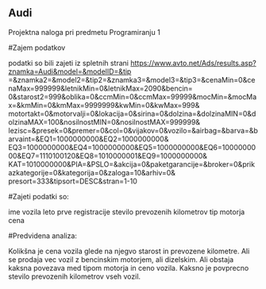 ## Audi

Projektna naloga pri predmetu Programiranju 1


#Zajem podatkov

podatki so bili zajeti iz spletnih strani https://www.avto.net/Ads/results.asp?znamka=Audi&model=&modelID=&tip
=&znamka2=&model2=&tip2=&znamka3=&model3=&tip3=&cenaMin=0&cenaMax=999999&letnikMin=0&letnikMax=2090&bencin=
0&starost2=999&oblika=0&ccmMin=0&ccmMax=99999&mocMin=&mocMax=&kmMin=0&kmMax=9999999&kwMin=0&kwMax=999&
motortakt=0&motorvalji=0&lokacija=0&sirina=0&dolzina=&dolzinaMIN=0&dolzinaMAX=100&nosilnostMIN=0&nosilnostMAX=999999&
lezisc=&presek=0&premer=0&col=0&vijakov=0&vozilo=&airbag=&barva=&barvaint=&EQ1=1000000000&EQ2=1000000000&
EQ3=1000000000&EQ4=1000000000&EQ5=1000000000&EQ6=1000000000&EQ7=1110100120&EQ8=1010000001&EQ9=1000000000&
KAT=1010000000&PIA=&PSLO=&akcija=0&paketgarancije=&broker=0&prikazkategorije=0&kategorija=0&zaloga=10&arhiv=0&
presort=333&tipsort=DESC&stran=1-10

#Zajeti podatki so:

ime vozila
leto prve registracije
stevilo prevozenih kilometrov
tip motorja 
cena


#Predvidena analiza:

Kolikšna je cena vozila glede na njegvo starost in prevozene kilometre. Ali se prodaja vec vozil z bencinskim motorjem,
ali dizelskim. Ali obstaja kaksna povezava med tipom motorja in ceno vozila. Kaksno je povprecno stevilo prevozenih kilometrov
vseh vozil.

